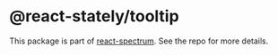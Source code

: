 # @react-stately/tooltip

This package is part of [react-spectrum](https://github.com/watheia/spectrum). See the repo for more details.
